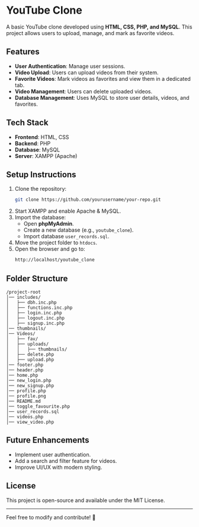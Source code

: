 # YouTube Clone

A basic YouTube clone developed using **HTML, CSS, PHP, and MySQL**. This project allows users to upload, manage, and mark as favorite videos.

## Features
- **User Authentication**: Manage user sessions.
- **Video Upload**: Users can upload videos from their system.
- **Favorite Videos**: Mark videos as favorites and view them in a dedicated tab.
- **Video Management**: Users can delete uploaded videos.
- **Database Management**: Uses MySQL to store user details, videos, and favorites.

## Tech Stack
- **Frontend**: HTML, CSS
- **Backend**: PHP
- **Database**: MySQL
- **Server**: XAMPP (Apache)

## Setup Instructions
1. Clone the repository:
   ```sh
   git clone https://github.com/yourusername/your-repo.git
   ```
2. Start XAMPP and enable Apache & MySQL.
3. Import the database:
   - Open **phpMyAdmin**.
   - Create a new database (e.g., `youtube_clone`).
   - Import database `user_records.sql`.
4. Move the project folder to `htdocs`.
5. Open the browser and go to:
   ```sh
   http://localhost/youtube_clone
   ```

## Folder Structure
```
/project-root
│── includes/
│   ├── dbh.inc.php
│   ├── functions.inc.php
│   ├── login.inc.php
│   ├── logout.inc.php
│   ├── signup.inc.php
│── thumbnails/
│── Videos/
│   ├── fav/
│   ├── uploads/
│   │   ├── thumbnails/
│   ├── delete.php
│   ├── upload.php
│── footer.php
│── header.php
│── home.php
│── new_login.php
│── new_signup.php
│── profile.php
│── profile.png
│── README.md
│── toggle_favourite.php
│── user_records.sql
│── videos.php
│── view_video.php
```

## Future Enhancements
- Implement user authentication.
- Add a search and filter feature for videos.
- Improve UI/UX with modern styling.

## License
This project is open-source and available under the MIT License.

---
Feel free to modify and contribute! 🚀

